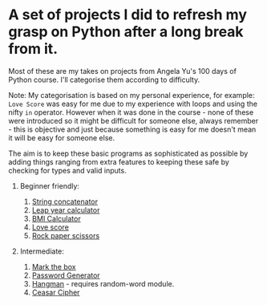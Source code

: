 # A set of projects I did to refresh my grasp on Python after a long break from it.

Most of these are my takes on projects from Angela Yu's 100 days of Python course. I'll categorise them according to difficulty.

Note: My categorisation is based on my personal experience, for example: `Love Score` was easy for me due to my experience with loops and using the nifty `in` operator. However when it was done in the course - none of these were introduced so it might be difficult for someone else, always remember - this is objective and just because something is easy for me doesn't mean it will be easy for someone else.

The aim is to keep these basic programs as sophisticated as possible by adding things ranging from extra features to keeping these safe by checking for types and valid inputs.

1. Beginner friendly:
    1. [String concatenator](./projects/string_concatenator.py)
    2. [Leap year calculator](./projects/leap_year.py)
    3. [BMI Calculator](./projects/bmi_calculator.py)
    4. [Love score](./projects/love_score.py)
    5. [Rock paper scissors](./projects/rock_paper_scissors.py)

2. Intermediate:
    1. [Mark the box](./projects/mark_the_box.py)
    2. [Password Generator](./projects/password_generator.py)
    3. [Hangman](./projects/hangman.py) - requires random-word module.
    4. [Ceasar Cipher](./projects/caesar_cipher.py)